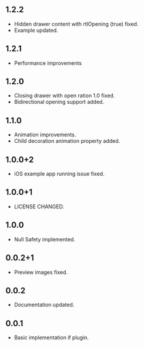 ## 1.2.2

* Hidden drawer content with rtlOpening (true) fixed.
* Example updated.

## 1.2.1

* Performance improvements

## 1.2.0

* Closing drawer with open ration 1.0 fixed.
* Bidirectional opening support added.

## 1.1.0

* Animation improvements.
* Child decoration animation property added.

## 1.0.0+2

* iOS example app running issue fixed.

## 1.0.0+1

* LICENSE CHANGED.

## 1.0.0

* Null Safety implemented.

## 0.0.2+1

* Preview images fixed.

## 0.0.2

* Documentation updated.

## 0.0.1

* Basic implementation if plugin.
